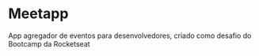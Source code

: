 # Meetapp
 App agregador de eventos para desenvolvedores, criado como desafio do Bootcamp da Rocketseat
